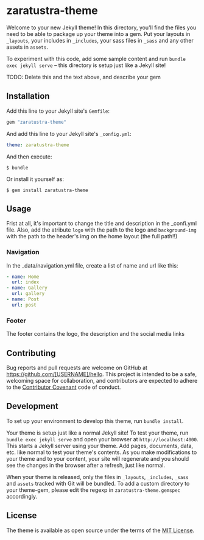 # zaratustra-theme

Welcome to your new Jekyll theme! In this directory, you'll find the files you need to be able to package up your theme into a gem. Put your layouts in `_layouts`, your includes in `_includes`, your sass files in `_sass` and any other assets in `assets`.

To experiment with this code, add some sample content and run `bundle exec jekyll serve` – this directory is setup just like a Jekyll site!

TODO: Delete this and the text above, and describe your gem


## Installation

Add this line to your Jekyll site's `Gemfile`:

```ruby
gem "zaratustra-theme"
```

And add this line to your Jekyll site's `_config.yml`:

```yaml
theme: zaratustra-theme
```

And then execute:

    $ bundle

Or install it yourself as:

    $ gem install zaratustra-theme

## Usage
Frist at all, it's important to change the title and description in the _confi.yml file. Also, add the atribute `logo` with  the path to the logo and `background-img` with the path to the header's img on the home layout (the full path!!)

### Navigation
In the _data/navigation.yml file, create a list of name and url like this:

```yaml
- name: Home
  url: index
- name: Gallery
  url: gallery
- name: Post
  url: post
```

### Footer
The footer contains the logo, the description and the social media links

## Contributing

Bug reports and pull requests are welcome on GitHub at https://github.com/[USERNAME]/hello. This project is intended to be a safe, welcoming space for collaboration, and contributors are expected to adhere to the [Contributor Covenant](http://contributor-covenant.org) code of conduct.

## Development

To set up your environment to develop this theme, run `bundle install`.

Your theme is setup just like a normal Jekyll site! To test your theme, run `bundle exec jekyll serve` and open your browser at `http://localhost:4000`. This starts a Jekyll server using your theme. Add pages, documents, data, etc. like normal to test your theme's contents. As you make modifications to your theme and to your content, your site will regenerate and you should see the changes in the browser after a refresh, just like normal.

When your theme is released, only the files in `_layouts`, `_includes`, `_sass` and `assets` tracked with Git will be bundled.
To add a custom directory to your theme-gem, please edit the regexp in `zaratustra-theme.gemspec` accordingly.

## License

The theme is available as open source under the terms of the [MIT License](https://opensource.org/licenses/MIT).

